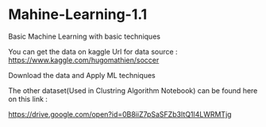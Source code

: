 # Mahine-Learning-1.1
Basic Machine Learning with basic techniques


You can get the data on kaggle 
Url for data source : https://www.kaggle.com/hugomathien/soccer

Download the data and Apply ML techniques


The other dataset(Used in Clustring Algorithm Notebook) can be found  here on this link :

https://drive.google.com/open?id=0B8iiZ7pSaSFZb3ItQ1l4LWRMTjg
